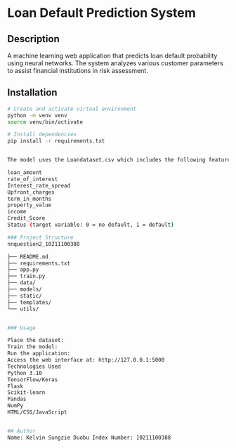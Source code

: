 # Loan Default Prediction System

## Description
A machine learning web application that predicts loan default probability using neural networks. The system analyzes various customer parameters to assist financial institutions in risk assessment.

## Installation

```bash
# Create and activate virtual environment
python -m venv venv
source venv/bin/activate 

# Install dependencies
pip install -r requirements.txt


The model uses the Loandataset.csv which includes the following features:

loan_amount
rate_of_interest
Interest_rate_spread
Upfront_charges
term_in_months
property_value
income
Credit_Score
Status (target variable: 0 = no default, 1 = default)

### Project Structure
nnquestion2_10211100388

├── README.md
├── requirements.txt
├── app.py        
├── train.py      
├── data/         
├── models/        
├── static/        
├── templates/     
└── utils/         


### Usage

Place the dataset:
Train the model:
Run the application:
Access the web interface at: http://127.0.0.1:5000
Technologies Used
Python 3.10
TensorFlow/Keras
Flask
Scikit-learn
Pandas
NumPy
HTML/CSS/JavaScript


## Author
Name: Kelvin Sungzie Duobu Index Number: 10211100388
